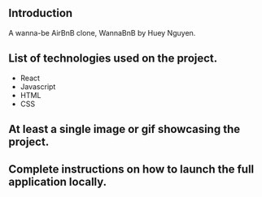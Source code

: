 ## Introduction
A wanna-be AirBnB clone, WannaBnB by Huey Nguyen.

## List of technologies used on the project.
- React
- Javascript
- HTML
- CSS

## At least a single image or gif showcasing the project.
## Complete instructions on how to launch the full application locally.
